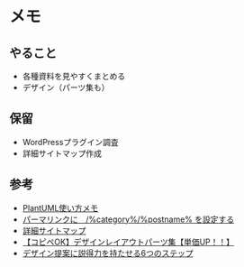 # メモ

## やること
- 各種資料を見やすくまとめる
- デザイン（パーツ集も）

## 保留
- WordPressプラグイン調査
- 詳細サイトマップ作成

## 参考
- [PlantUML使い方メモ](https://qiita.com/opengl-8080/items/98c510b8ca060bdd2ea3)
- [パーマリンクに　/%category%/%postname% を設定する](https://www.youfit.co.jp/archives/1152)
- [詳細サイトマップ](https://docs.google.com/spreadsheets/d/1b9GQXddGWPYy06t4Qv_fsowQYu4wBTxRdThLjpZ9jt8/edit#gid=208321899)
- [【コピペOK】デザインレイアウトパーツ集【単価UP！！】](https://note.com/kurinosuke32/n/n2dbeb903340a?magazine_key=m66c92bd1946c)
- [デザイン提案に説得力を持たせる6つのステップ](https://baigie.me/sogitani/2015/08/design-presentation/)
